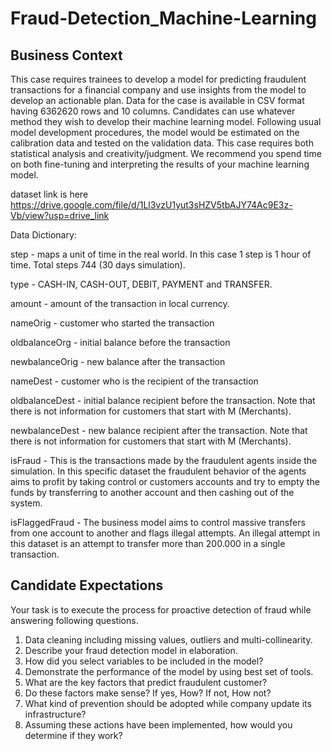 # Fraud-Detection_Machine-Learning
## Business Context
This case requires trainees to develop a model for predicting fraudulent transactions for a financial company and use insights from the model to develop an actionable plan.
Data for the case is available in CSV format having 6362620 rows and 10 columns.
Candidates can use whatever method they wish to develop their machine learning model. Following usual model development procedures, the model would be estimated on the
calibration data and tested on the validation data. This case requires both statistical analysis and creativity/judgment. We recommend you spend time on both fine-tuning
and interpreting the results of your machine learning model.

dataset link is here https://drive.google.com/file/d/1Ll3vzU1yut3sHZV5tbAJY74Ac9E3z-Vb/view?usp=drive_link

Data Dictionary:

step - maps a unit of time in the real world. In this case 1 step is 1 hour of time. Total steps 744 (30 days simulation).

type - CASH-IN, CASH-OUT, DEBIT, PAYMENT and TRANSFER.

amount - amount of the transaction in local currency.

nameOrig - customer who started the transaction

oldbalanceOrg - initial balance before the transaction

newbalanceOrig - new balance after the transaction

nameDest - customer who is the recipient of the transaction

oldbalanceDest - initial balance recipient before the transaction. Note that there is not information for customers that start with M (Merchants).

newbalanceDest - new balance recipient after the transaction. Note that there is not information for customers that start with M (Merchants).

isFraud - This is the transactions made by the fraudulent agents inside the simulation. In this specific dataset the fraudulent behavior of the agents aims to 
profit by taking control or customers accounts and try to empty the funds by transferring to another account and then cashing out of the system.

isFlaggedFraud - The business model aims to control massive transfers from one account to another and flags illegal attempts. An illegal attempt in this dataset 
is an attempt to transfer more than 200.000 in a single transaction.

## Candidate Expectations
Your task is to execute the process for proactive detection of fraud while answering following questions.

1. Data cleaning including missing values, outliers and multi-collinearity.
2. Describe your fraud detection model in elaboration.
3. How did you select variables to be included in the model?
4. Demonstrate the performance of the model by using best set of tools.
5. What are the key factors that predict fraudulent customer?
6. Do these factors make sense? If yes, How? If not, How not?
7. What kind of prevention should be adopted while company update its infrastructure?
8. Assuming these actions have been implemented, how would you determine if they work?

